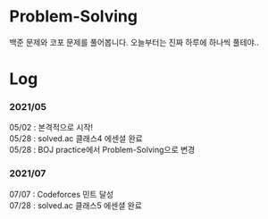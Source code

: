 # Problem-Solving
백준 문제와 코포 문제를 풀어봅니다. 오늘부터는 진짜 하루에 하나씩 풀테야..

# Log
### 2021/05
05/02 : 본격적으로 시작! <br/>
05/28 : solved.ac 클래스4 에센셜 완료 <br/>
05/28 : BOJ practice에서 Problem-Solving으로 변경 <br/>
### 2021/07
07/07 : Codeforces 민트 달성 <br/>
07/28 : solved.ac 클래스5 에센셜 완료 

